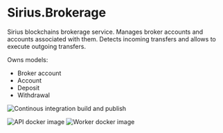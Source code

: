 # Sirius.Brokerage

Sirius blockchains brokerage service. 
Manages broker accounts and accounts associated with them. 
Detects incoming transfers and allows to execute outgoing transfers.

Owns models:

- Broker account
- Account
- Deposit
- Withdrawal

![Continous integration build and publish](https://github.com/SC-Poc/Service.Sirius.Brokerage/workflows/Continous%20integration%20build%20and%20publish/badge.svg)

![API docker image](https://img.shields.io/docker/v/swisschains/sirius-brokerage?sort=semver)
![Worker docker image](https://img.shields.io/docker/v/swisschains/sirius-brokerage-worker?sort=semver)
